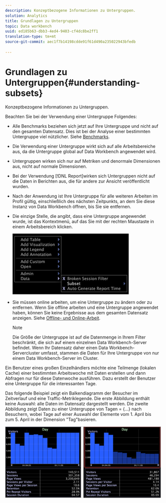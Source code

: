 ```yaml
---
description: Konzeptbezogene Informationen zu Untergruppen.
solution: Analytics
title: Grundlagen zu Untergruppen
topic: Data workbench
uuid: ed185b63-dbb3-4ed4-9403-cf4dc8be2ff1
translation-type: tm+mt
source-git-commit: aec1f7b14198cdde91f61d490a235022943bfedb

---
```



# Grundlagen zu Untergruppen{#understanding-subsets}

Konzeptbezogene Informationen zu Untergruppen.

Beachten Sie bei der Verwendung einer Untergruppe Folgendes:

* Alle Benchmarks beziehen sich jetzt auf Ihre Untergruppe und nicht auf den gesamten Datensatz. Dies ist bei der Analyse einer bestimmten Untergruppe viel nützlicher. Siehe [Benchmarks](../../../../home/c-get-started/c-vis/c-ustd-benchmks.md#concept-c7b0f4102e92458096f8c4765cbe2914).
* Die Verwendung einer Untergruppe wirkt sich auf alle Arbeitsbereiche aus, da die Untergruppe global auf Data Workbench angewendet wird.
* Untergruppen wirken sich nur auf Metriken und denormale Dimensionen aus, nicht auf normale Dimensionen.
* Bei der Verwendung [!DNL Report]wirken sich Untergruppen nicht auf die Daten in Berichten aus, die für andere zur Ansicht veröffentlicht wurden.
* Nach der Anwendung ist Ihre Untergruppe für alle weiteren Arbeiten im Profil gültig, einschließlich des nächsten Zeitpunkts, an dem Sie diese Instanz von Data Workbench öffnen, bis Sie sie entfernen.
* Die einzige Stelle, die angibt, dass eine Untergruppe angewendet wurde, ist das Kontextmenü, auf das Sie mit der rechten Maustaste in einem Arbeitsbereich klicken.

   ![](assets/mnu_Subset.png)

* Sie müssen online arbeiten, um eine Untergruppe zu ändern oder zu entfernen. Wenn Sie offline arbeiten und eine Untergruppe angewendet haben, können Sie keine Ergebnisse aus dem gesamten Datensatz anzeigen. Siehe [Offline- und Online-Arbeit](../../../../home/c-get-started/c-off-on.md#concept-cef8758ede044b18b3558376c5eb9f54).

   >[!NOTE]
   >
   >Die Größe der Untergruppe ist auf die Datenmenge in Ihrem Filter beschränkt, die sich auf einem einzelnen Data Workbench-Server befindet. Wenn Ihr Datensatz daher einen Data Workbench-Servercluster umfasst, stammen die Daten für Ihre Untergruppe von nur einem Data Workbench-Server im Cluster.

Ein Benutzer eines großen Einzelhändlers möchte eine Teilmenge (lokalen Cache) einer bestimmten Arbeitswoche mit Daten erstellen und dann Abfragen nur für diese Datenwoche ausführen. Dazu erstellt der Benutzer eine Untergruppe für die interessanten Tage.

Das folgende Beispiel zeigt ein Balkendiagramm der Besucher im Zeitverlauf und eine Traffic-Metriklegende. Die erste Abbildung enthält keine Auswahl: alle Daten im Datensatz dargestellt werden. Die zweite Abbildung zeigt Daten zu einer Untergruppe von Tagen = {...} nach Besuchern, wobei Tage auf einer Auswahl der Elemente vom 1. April bis zum 5. April in der Dimension &quot;Tag&quot;basieren.

![](assets/client-sub1.png)

